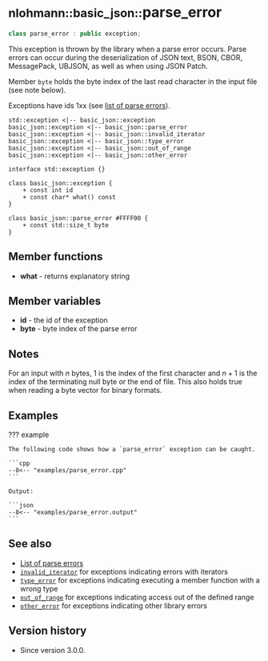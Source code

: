 # <small>nlohmann::basic_json::</small>parse_error

```cpp
class parse_error : public exception;
```

This exception is thrown by the library when a parse error occurs. Parse errors can occur during the deserialization of
JSON text, BSON, CBOR, MessagePack, UBJSON, as well as when using JSON Patch.

Member `byte` holds the byte index of the last read character in the input file (see note below).

Exceptions have ids 1xx (see [list of parse errors](../../home/exceptions.md#parse-errors)).

```plantuml
std::exception <|-- basic_json::exception
basic_json::exception <|-- basic_json::parse_error
basic_json::exception <|-- basic_json::invalid_iterator
basic_json::exception <|-- basic_json::type_error
basic_json::exception <|-- basic_json::out_of_range
basic_json::exception <|-- basic_json::other_error

interface std::exception {}

class basic_json::exception {
    + const int id
    + const char* what() const
}

class basic_json::parse_error #FFFF00 {
    + const std::size_t byte
}
```

## Member functions

- **what** - returns explanatory string

## Member variables

- **id** - the id of the exception
- **byte** - byte index of the parse error

## Notes

For an input with $n$ bytes, 1 is the index of the first character and $n+1$ is the index of the terminating null byte
or the end of file. This also holds true when reading a byte vector for binary formats.

## Examples

??? example

    The following code shows how a `parse_error` exception can be caught.
    
    ```cpp
    --8<-- "examples/parse_error.cpp"
    ```
    
    Output:
    
    ```json
    --8<-- "examples/parse_error.output"
    ```

## See also

- [List of parse errors](../../home/exceptions.md#parse-errors)
- [`invalid_iterator`](invalid_iterator.md) for exceptions indicating errors with iterators
- [`type_error`](type_error.md) for exceptions indicating executing a member function with a wrong type
- [`out_of_range`](out_of_range.md) for exceptions indicating access out of the defined range
- [`other_error`](other_error.md) for exceptions indicating other library errors

## Version history

- Since version 3.0.0.
